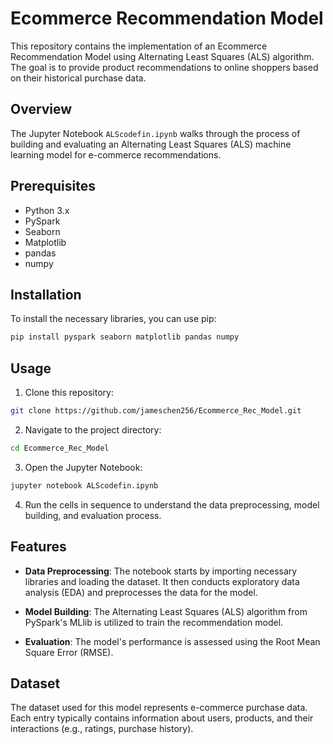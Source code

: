 # Ecommerce Recommendation Model

This repository contains the implementation of an Ecommerce Recommendation Model using Alternating Least Squares (ALS) algorithm. The goal is to provide product recommendations to online shoppers based on their historical purchase data.

## Overview

The Jupyter Notebook `ALScodefin.ipynb` walks through the process of building and evaluating an Alternating Least Squares (ALS) machine learning model for e-commerce recommendations.

## Prerequisites

- Python 3.x
- PySpark
- Seaborn
- Matplotlib
- pandas
- numpy

## Installation

To install the necessary libraries, you can use pip:

```bash
pip install pyspark seaborn matplotlib pandas numpy
```

## Usage

1. Clone this repository:

```bash
git clone https://github.com/jameschen256/Ecommerce_Rec_Model.git
```

2. Navigate to the project directory:

```bash
cd Ecommerce_Rec_Model
```

3. Open the Jupyter Notebook:

```bash
jupyter notebook ALScodefin.ipynb
```

4. Run the cells in sequence to understand the data preprocessing, model building, and evaluation process.

## Features

- **Data Preprocessing**: The notebook starts by importing necessary libraries and loading the dataset. It then conducts exploratory data analysis (EDA) and preprocesses the data for the model.
  
- **Model Building**: The Alternating Least Squares (ALS) algorithm from PySpark's MLlib is utilized to train the recommendation model.
  
- **Evaluation**: The model's performance is assessed using the Root Mean Square Error (RMSE).

## Dataset

The dataset used for this model represents e-commerce purchase data. Each entry typically contains information about users, products, and their interactions (e.g., ratings, purchase history).
